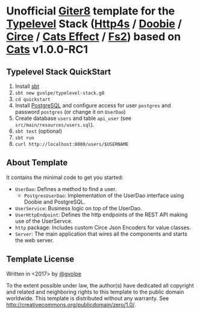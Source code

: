 Unofficial [Giter8][g8] template for the [Typelevel][typelevel] Stack ([Http4s][http4s] / [Doobie][doobie] / [Circe][circe] / [Cats Effect][cats-effect] / [Fs2][fs2]) based on [Cats][cats] v1.0.0-RC1
==========================================================================================================================================================================================

Typelevel Stack QuickStart
--------------------------

1. Install [sbt][sbt]
2. `sbt new gvolpe/typelevel-stack.g8`
3. `cd quickstart`
4. Install [PostgreSQL][postgresql] and configure access for user `postgres` and password `postgres` (or change it on `UserDao`)
5. Create database `users` and table `api_user` (see `src/main/resources/users.sql`).
6. `sbt test` (optional)
7. `sbt run`
8. `curl http://localhost:8080/users/$USERNAME`

About Template
--------------

It contains the minimal code to get you started:

- `UserDao`: Defines a method to find a user.
  - `PostgresUserDao`: Implementation of the UserDao interface using Doobie and PostgreSQL.
- `UserService`: Business logic on top of the UserDao.
- `UserHttpEndpoint`: Defines the http endpoints of the REST API making use of the UserServce.
- `http` package: Includes custom Circe Json Encoders for value classes.
- `Server`: The main application that wires all the components and starts the web server.

Template License
----------------
Written in <2017> by [@gvolpe][gvolpe]

To the extent possible under law, the author(s) have dedicated all copyright and related
and neighboring rights to this template to the public domain worldwide.
This template is distributed without any warranty. See <http://creativecommons.org/publicdomain/zero/1.0/>.

[g8]: http://www.foundweekends.org/giter8/
[typelevel]: https://typelevel.org
[http4s]: http://http4s.org/
[doobie]: http://tpolecat.github.io/doobie/
[circe]: https://circe.github.io/circe/
[cats-effect]: https://github.com/typelevel/cats-effect
[cats]: https://typelevel.org/cats/
[fs2]: https://github.com/functional-streams-for-scala/fs2

[sbt]: http://www.scala-sbt.org/1.x/docs/Setup.html
[postgresql]: https://www.postgresql.org/download/
[gvolpe]: https://github.com/gvolpe

